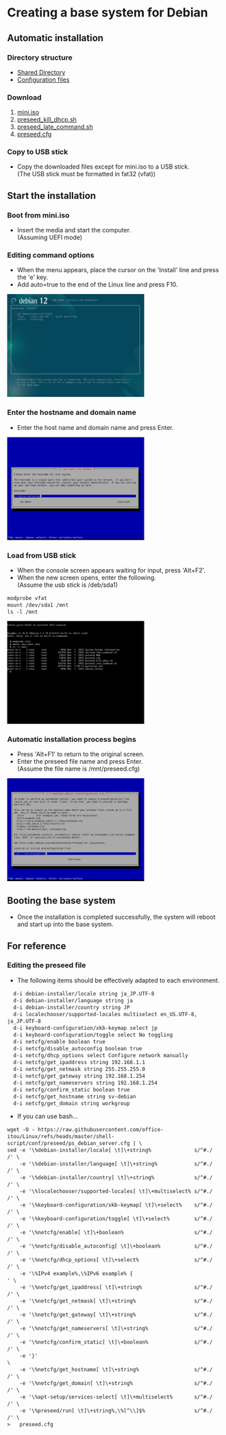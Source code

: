 # **Creating a base system for Debian**  
  
## **Automatic installation**  
  
### **Directory structure**  
  
* [Shared Directory](../Readme_tree_srv.md "/srv/")  
* [Configuration files](../Readme_tree_etc.md "/etc/")  
  
### **Download**  
  
1. [mini.iso](https://deb.debian.org/debian/dists/stable/main/installer-amd64/current/images/netboot/mini.iso "debian stable mini.iso")  
2. [preseed_kill_dhcp.sh](https://raw.githubusercontent.com/office-itou/Linux/refs/heads/master/shell-script/conf/preseed/preseed_kill_dhcp.sh)  
3. [preseed_late_command.sh](https://raw.githubusercontent.com/office-itou/Linux/refs/heads/master/shell-script/conf/preseed/preseed_late_command.sh)  
4. [preseed.cfg](https://raw.githubusercontent.com/office-itou/Linux/refs/heads/master/shell-script/Readme_create_base_system/Debian_preseed/preseed.cfg)  
  
### **Copy to USB stick**  
  
* Copy the downloaded files except for mini.iso to a USB stick.  
(The USB stick must be formatted in fat32 (vfat))  
  
## **Start the installation**  
  
### **Boot from mini.iso**  
  
* Insert the media and start the computer.  
(Assuming UEFI mode)  
  
### **Editing command options**  
  
* When the menu appears, place the cursor on the 'Install' line and press the 'e' key.  
* Add auto=true to the end of the Linux line and press F10.  
  
<img width="320" src="./_picture/2025-03-07-21-20-33.png">  
  
### **Enter the hostname and domain name**  
  
* Enter the host name and domain name and press Enter.  
  
<img width="320" src="./_picture/2025-03-07-21-21-09.png">  
  
### **Load from USB stick**  
  
* When the console screen appears waiting for input, press 'Alt+F2'.  
* When the new screen opens, enter the following.  
(Assume the usb stick is /deb/sda1)  

  
``` bash:
modprobe vfat
mount /dev/sda1 /mnt
ls -l /mnt
```
  
<img width="320" src="./_picture/2025-03-07-21-21-56.png">  
  
### **Automatic installation process begins**  
  
* Press 'Alt+F1' to return to the original screen.  
* Enter the preseed file name and press Enter.  
(Assume the file name is /mnt/preseed.cfg)  
  
<img width="320" src="./_picture/2025-03-07-21-22-17.png">  
  
## **Booting the base system**  
  
* Once the installation is completed successfully, the system will reboot and start up into the base system.  
  
## **For reference**  
  
### **Editing the preseed file**  
  
* The following items should be effectively adapted to each environment.  
  
``` bash:
  d-i debian-installer/locale string ja_JP.UTF-8
  d-i debian-installer/language string ja
  d-i debian-installer/country string JP
  d-i localechooser/supported-locales multiselect en_US.UTF-8, ja_JP.UTF-8
  d-i keyboard-configuration/xkb-keymap select jp
  d-i keyboard-configuration/toggle select No toggling
  d-i netcfg/enable boolean true
  d-i netcfg/disable_autoconfig boolean true
  d-i netcfg/dhcp_options select Configure network manually
  d-i netcfg/get_ipaddress string 192.168.1.1
  d-i netcfg/get_netmask string 255.255.255.0
  d-i netcfg/get_gateway string 192.168.1.254
  d-i netcfg/get_nameservers string 192.168.1.254
  d-i netcfg/confirm_static boolean true
  d-i netcfg/get_hostname string sv-debian
  d-i netcfg/get_domain string workgroup
```
  
* If you can use bash...  
  
``` bash:
wget -O - https://raw.githubusercontent.com/office-itou/Linux/refs/heads/master/shell-script/conf/preseed/ps_debian_server.cfg | \
sed -e '\%debian-installer/locale[ \t]\+string%              s/^#./  /' \
    -e '\%debian-installer/language[ \t]\+string%            s/^#./  /' \
    -e '\%debian-installer/country[ \t]\+string%             s/^#./  /' \
    -e '\%localechooser/supported-locales[ \t]\+multiselect% s/^#./  /' \
    -e '\%keyboard-configuration/xkb-keymap[ \t]\+select%    s/^#./  /' \
    -e '\%keyboard-configuration/toggle[ \t]\+select%        s/^#./  /' \
    -e '\%netcfg/enable[ \t]\+boolean%                       s/^#./  /' \
    -e '\%netcfg/disable_autoconfig[ \t]\+boolean%           s/^#./  /' \
    -e '\%netcfg/dhcp_options[ \t]\+select%                  s/^#./  /' \
    -e '\%IPv4 example%,\%IPv6 example% {                             ' \
    -e '\%netcfg/get_ipaddress[ \t]\+string%                 s/^#./  /' \
    -e '\%netcfg/get_netmask[ \t]\+string%                   s/^#./  /' \
    -e '\%netcfg/get_gateway[ \t]\+string%                   s/^#./  /' \
    -e '\%netcfg/get_nameservers[ \t]\+string%               s/^#./  /' \
    -e '\%netcfg/confirm_static[ \t]\+boolean%               s/^#./  /' \
    -e '}'                                                              \
    -e '\%netcfg/get_hostname[ \t]\+string%                  s/^#./  /' \
    -e '\%netcfg/get_domain[ \t]\+string%                    s/^#./  /' \
    -e '\%apt-setup/services-select[ \t]\+multiselect%       s/^#./  /' \
    -e '\%preseed/run[ \t]\+string%,\%[^\\]$%                s/^#./  /' \
>   preseed.cfg
```
  
